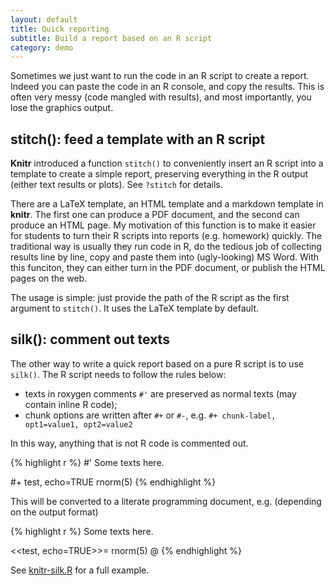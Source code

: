 ```yaml
---
layout: default
title: Quick reporting
subtitle: Build a report based on an R script
category: demo
---
```


Sometimes we just want to run the code in an R script to create a report. Indeed you can paste the code in an R console, and copy the results. This is often very messy (code mangled with results), and most importantly, you lose the graphics output.

## stitch(): feed a template with an R script

**Knitr** introduced a function `stitch()` to conveniently insert an R script into a template to create a simple report, preserving everything in the R output (either text results or plots). See `?stitch` for details.

There are a LaTeX template, an HTML template and a markdown template in **knitr**. The first one can produce a PDF document, and the second can produce an HTML page. My motivation of this function is to make it easier for students to turn their R scripts into reports (e.g. homework) quickly. The traditional way is usually they run code in R, do the tedious job of collecting results line by line, copy and paste them into (ugly-looking) MS Word. With this funciton, they can either turn in the PDF document, or publish the HTML pages on the web.

The usage is simple: just provide the path of the R script as the first argument to `stitch()`. It uses the LaTeX template by default.

## silk(): comment out texts

The other way to write a quick report based on a pure R script is to use `silk()`. The R script needs to follow the rules below:

- texts in roxygen comments `#'` are preserved as normal texts (may contain inline R code);
- chunk options are written after `#+` or `#-`, e.g. `#+ chunk-label, opt1=value1, opt2=value2`

In this way, anything that is not R code is commented out.

{% highlight r %}
#' Some texts here.

#+ test, echo=TRUE
rnorm(5)
{% endhighlight %}

This will be converted to a literate programming document, e.g. (depending on the output format)

{% highlight r %}
Some texts here.

<<test, echo=TRUE>>=
rnorm(5)
@
{% endhighlight %}

See [knitr-silk.R](https://github.com/yihui/knitr/blob/master/inst/examples/knitr-silk.R) for a full example.

